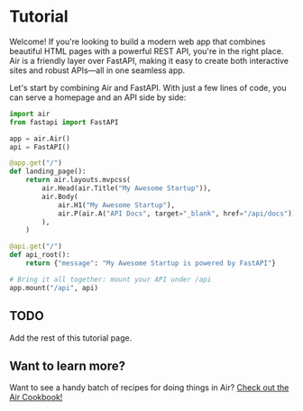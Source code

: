 # Tutorial

Welcome! If you're looking to build a modern web app that combines beautiful HTML pages with a powerful REST API, you're in the right place. Air is a friendly layer over FastAPI, making it easy to create both interactive sites and robust APIs—all in one seamless app.

Let's start by combining Air and FastAPI. With just a few lines of code, you can serve a homepage and an API side by side:

```python
import air
from fastapi import FastAPI

app = air.Air()
api = FastAPI()

@app.get("/")
def landing_page():
    return air.layouts.mvpcss(
        air.Head(air.Title("My Awesome Startup")),
        air.Body(
            air.H1("My Awesome Startup"),
            air.P(air.A("API Docs", target="_blank", href="/api/docs")),
        ),
    )

@api.get("/")
def api_root():
    return {"message": "My Awesome Startup is powered by FastAPI"}

# Bring it all together: mount your API under /api
app.mount("/api", api)
```

## TODO

Add the rest of this tutorial page.


## Want to learn more?

Want to see a handy batch of recipes for doing things in Air? [Check out the Air Cookbook!](cookbook/index.md)


